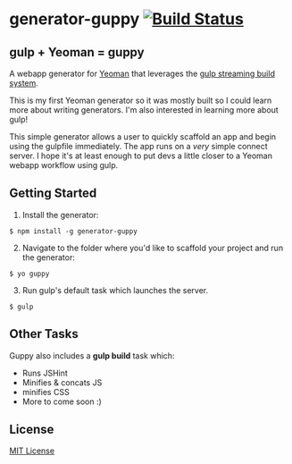 # generator-guppy [![Build Status](https://secure.travis-ci.org/chrisjordanme/generator-guppy.png?branch=master)](https://travis-ci.org/chrisjordanme/generator-guppy)

## gulp + Yeoman = guppy

A webapp generator for [Yeoman](http://yeoman.io) that leverages the [gulp streaming build system](http://gulpjs.com/).

This is my first Yeoman generator so it was mostly built so I could learn more about writing generators. I'm also interested in learning more about gulp!

This simple generator allows a user to quickly scaffold an app and begin using the gulpfile immediately. The app runs on a *very* simple connect server. I hope it's at least enough to put devs a little closer to a Yeoman webapp workflow using gulp.

## Getting Started

1. Install the generator:

  ```
  $ npm install -g generator-guppy
  ```

2. Navigate to the folder where you'd like to scaffold your project and run the generator:

  ```
  $ yo guppy
  ```

3. Run gulp's default task which launches the server.

  ```
  $ gulp
  ```

## Other Tasks

Guppy also includes a **gulp build** task which:

  - Runs JSHint
  - Minifies & concats JS 
  - minifies CSS
  - More to come soon :)

## License

[MIT License](http://en.wikipedia.org/wiki/MIT_License)
